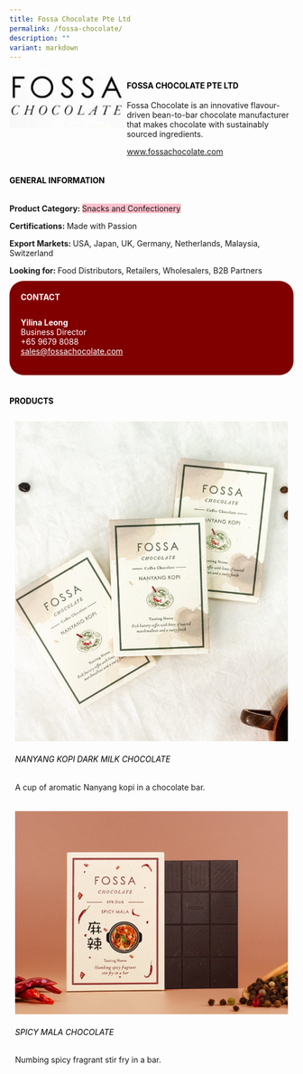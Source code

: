 ```yaml
---
title: Fossa Chocolate Pte Ltd
permalink: /fossa-chocolate/
description: ""
variant: markdown
---
```

<div class="flex-paragraph"> 
<p style="text-transform: uppercase">
</p> 
</div> 
<div style="display: flex; flex-wrap: wrap;" class="flex-container"> 
<div style="flex: 1 1 40%; display: block;" class="card sgds">
<img src="/images/fossa_chocolate_logo.png">
</div> 
<div style="flex: 1 1 58%; display: block; margin-left: 3px" class="card-sgds"> 
<h4 style="text-transform: uppercase; color: black;">
<b>Fossa Chocolate Pte Ltd
</b>
</h4> 
<p>Fossa Chocolate is an innovative flavour-driven bean-to-bar chocolate manufacturer that makes chocolate with sustainably sourced ingredients.
</p> 
<p>
<a target="_blank" href="https://www.fossachocolate.com">www.fossachocolate.com
</a>
</p> 
</div> 
</div> 
<h4 style="text-transform: uppercase; color: black;">
<b>General Information
</b>
</h4> 
<div style="display: flex; flex-wrap: wrap;" class="flex-container"> 
<div style="flex: 1 1 65%; display: block; align-self: stretch" class="card sgds"> 
<div class="flex-paragraph"> 
<p>
<b>Product Category: 
</b>
<span style="background-color: pink; border-radius: 10 px;">Snacks and Confectionery
</span>
</p> 
<p>
<b>Certifications: 
</b>Made with Passion
</p> 
<p>
<b>Export Markets: 
</b>USA, Japan, UK, Germany, Netherlands, Malaysia, Switzerland
</p> 
<p style="margin-bottom: 10px;">
<b>Looking for: 
</b>Food Distributors, Retailers, Wholesalers, B2B Partners
</p> 
</div> 
</div> 
<div style="flex: 1 1 35%; padding: 10px; display: block; background-color: maroon; border-radius: 25px; align-self: center;" class="card sgds"> 
<h4 style="color: white; margin-top: 10px; margin-left: 10px;">CONTACT
</h4> 
<div class="flex-paragraph"> 
<p style="padding: 10px; color: white;"> 
<b>Yilina Leong
</b>
<br>Business Director
<br>+65 9679 8088
<br> 
<a style="color: white;" href="mailto:sales@fossachocolate.com">sales@fossachocolate.com
</a> 
</p> 
</div> 
</div> 
</div> 
<br> 
<h4 style="text-transform: uppercase; color: black;">
<b>products
</b>
</h4> 
<div style="display: flex; flex-wrap: wrap;"> 
<div style="flex: 1 1 47%; margin: 10px; display: block;" class="card sgds"> 
<div style="display: block;" class="flex-image">
<img src="/images/fossa_chocolate_1.png">
</div> 
<div class="flex-paragraph"> 
<h6 style="text-transform: uppercase; color: black;">Nanyang Kopi Dark Milk Chocolate
</h6> 
<p>A cup of aromatic Nanyang kopi in a chocolate bar.
</p> 
</div> 
</div> 
<div style="flex: 1 1 47%; margin: 10px; display: block;" class="card sgds"> 
<div style="display: block;" class="flex-image">
<img src="/images/fossa_chocolate_2.png">
</div> 
<div class="flex-paragraph"> 
<h6 style="text-transform: uppercase; color: black;">Spicy Mala Chocolate
</h6> 
<p>Numbing spicy fragrant stir fry in a bar.
</p> 
</div> 
</div>
</div>